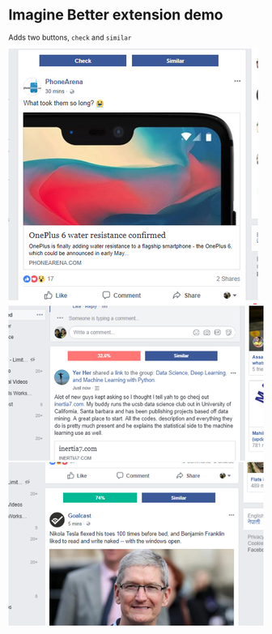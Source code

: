 # Imagine Better extension demo

Adds two buttons, `check` and `similar`

![](1.png)
![](2.png)
![](3.png)
